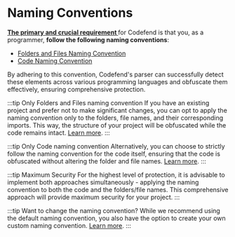 # Naming Conventions

<b><u>The primary and crucial requirement </u></b> for Codefend is that you, as a programmer, <b>follow the following naming conventions</b>:

- [Folders and Files Naming Convention](folders-files-naming-convention)
- [Code Naming Convention](code-naming-convention)

By adhering to this convention, Codefend's parser can successfully detect these elements across various programming languages and obfuscate them effectively, ensuring comprehensive protection.

:::tip Only Folders and Files naming convention
If you have an existing project and prefer not to make significant changes, you can opt to apply the naming convention only to the folders, file names, and their corresponding imports. This way, the structure of your project will be obfuscated while the code remains intact. [Learn more](folders-files-naming-convention).
:::

:::tip Only Code naming convention
Alternatively, you can choose to strictly follow the naming convention for the code itself, ensuring that the code is obfuscated without altering the folder and file names. [Learn more](code-naming-convention).
:::

:::tip Maximum Security
For the highest level of protection, it is advisable to implement both approaches simultaneously - applying the naming convention to both the code and the folders/file names. This comprehensive approach will provide maximum security for your project.
:::

:::tip Want to change the naming convention?
While we recommend using the default naming convention, you also have the option to create your own custom naming convention. [Learn more](../../advanced-usage/parser/custom-naming-convention.md).
:::

